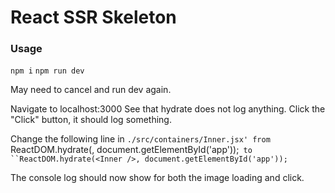 # React SSR Skeleton

### Usage

`npm i`
`npm run dev`

May need to cancel and run dev again.

Navigate to localhost:3000
See that hydrate does not log anything.
Click the "Click" button, it should log something.

Change the following line in `./src/containers/Inner.jsx' from
`ReactDOM.hydrate(<Inner />, document.getElementById('app'));`
to
``ReactDOM.hydrate(<Inner />, document.getElementById('app'));`

The console log should now show for both the image loading and click.
